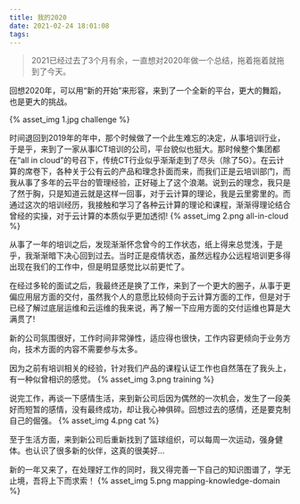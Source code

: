 ```yaml
---
title: 我的2020
date: 2021-02-24 18:01:08
tags:
---
```


> 2021已经过去了3个月有余，一直想对2020年做一个总结，拖着拖着就拖到了今天。

回想2020年，可以用“新的开始”来形容，来到了一个全新的平台，更大的舞蹈，也是更大的挑战。

{% asset_img 1.jpg challenge %}

时间退回到2019年的年中，那个时候做了一个此生难忘的决定，从事培训行业，于是乎，来到了一家从事ICT培训的公司，平台貌似也挺大。那时候整个集团都在“all in cloud”的号召下，传统CT行业似乎渐渐走到了尽头（除了5G）。在云计算的席卷下，各种关于公有云的产品和理念扑面而来，而我们正是云培训部门，而我从事了多年的云平台的管理经验，正好碰上了这个浪潮。说到云的理念，我只是了然于胸，只是知道云就是这样一回事，对于云计算的理论，我是云里雾里的。而通过这次的培训经历，我接触和学习了各种云计算的理论和课程，渐渐得理论结合曾经的实操，对于云计算的本质似乎更加透彻!
{% asset_img 2.png all-in-cloud %}

从事了一年的培训之后，发现渐渐怀念曾今的工作状态，纸上得来总觉浅，于是乎，我渐渐暗下决心回到过去。当时正是疫情状态，虽然远程办公远程培训更多得出现在我们的工作中，但是明显感觉比以前更忙了。

在经过多轮的面试之后，我最终还是换了工作，来到了一个更大的圈子，从事于更偏应用层方面的交付，虽然我个人的意愿比较倾向于云计算方面的工作，但是对于已经了解过底层运维和云运维的我来说，再了解一下应用方面的交付运维也算是大满贯了!

新的公司氛围很好，工作时间非常弹性，适应得也很快，工作内容更倾向于业务方向，技术方面的内容不需要参与太多。

因为之前有培训相关的经验，针对我们产品的课程认证工作也自然落在了我头上，有一种似曾相识的感觉。
{% asset_img 3.png training %}

说完工作，再谈一下感情生活，来到新公司后因为偶然的一次机会，发生了一段美好而短暂的感情，没有最终成功，却让我心神俱碎。回想过去的感情，还是要克制自己的倔强。
{% asset_img 4.png cat %}

至于生活方面，来到新公司后重新找到了篮球组织，可以每周一次运动，强身健体。也认识了很多新的伙伴，这真的很美好...

新的一年又来了，在处理好工作的同时，我又得完善一下自己的知识图谱了，学无止境，吾将上下而求索！
{% asset_img 5.png mapping-knowledge-domain %}